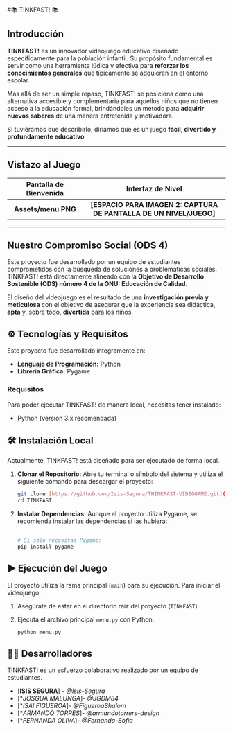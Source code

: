 #📚 TINKFAST! 📚

## Introducción

**TINKFAST!** es un innovador videojuego educativo diseñado específicamente para la población infantil. Su propósito fundamental es servir como una herramienta lúdica y efectiva para **reforzar los conocimientos generales** que típicamente se adquieren en el entorno escolar.

Más allá de ser un simple repaso, TINKFAST! se posiciona como una alternativa accesible y complementaria para aquellos niños que no tienen acceso a la educación formal, brindándoles un método para **adquirir nuevos saberes** de una manera entretenida y motivadora.

Si tuviéramos que describirlo, diríamos que es un juego **fácil, divertido y profundamente educativo**.

---

## Vistazo al Juego

| Pantalla de Bienvenida | Interfaz de Nivel |
| :---: | :---: |
| **Assets/menu.PNG** | **[ESPACIO PARA IMAGEN 2: CAPTURA DE PANTALLA DE UN NIVEL/JUEGO]** |

---

## Nuestro Compromiso Social (ODS 4)

Este proyecto fue desarrollado por un equipo de estudiantes comprometidos con la búsqueda de soluciones a problemáticas sociales. TINKFAST! está directamente alineado con la **Objetivo de Desarrollo Sostenible (ODS) número 4 de la ONU: Educación de Calidad**.

El diseño del videojuego es el resultado de una **investigación previa y meticulosa** con el objetivo de asegurar que la experiencia sea didáctica, **apta** y, sobre todo, **divertida** para los niños.

## ⚙️ Tecnologías y Requisitos

Este proyecto fue desarrollado íntegramente en:

* **Lenguaje de Programación:** Python
* **Librería Gráfica:** Pygame

### Requisitos

Para poder ejecutar TINKFAST! de manera local, necesitas tener instalado:

* Python (versión 3.x recomendada)

## 🛠️ Instalación Local

Actualmente, TINKFAST! está diseñado para ser ejecutado de forma local.

1.  **Clonar el Repositorio:**
    Abre tu terminal o símbolo del sistema y utiliza el siguiente comando para descargar el proyecto:
    ```bash
    git clone [https://github.com/Isis-Segura/THINKFAST-VIDEOGAME.git]([https://github.com/tu-usuario/tu-repositorio](https://github.com/Isis-Segura/THINKFAST-VIDEOGAME).git)
    cd TINKFAST
    ```

2.  **Instalar Dependencias:**
    Aunque el proyecto utiliza Pygame, se recomienda instalar las dependencias si las hubiera:
    ```bash
  
    # Si solo necesitas Pygame:
    pip install pygame
    ```

## ▶️ Ejecución del Juego

El proyecto utiliza la rama principal (`main`) para su ejecución. Para iniciar el videojuego:

1.  Asegúrate de estar en el directorio raíz del proyecto (`TINKFAST`).
2.  Ejecuta el archivo principal `menu.py` con Python:

    ```bash
    python menu.py
    ```

## 🧑‍💻 Desarrolladores

TINKFAST! es un esfuerzo colaborativo realizado por un equipo de estudiantes.

* [**ISIS SEGURA**] - *@Isis-Segura* 
* [**JOSGUA MALUNGA*]- *@JGDM84*
* [**ISAI FIGUEROA*]- *@FigueroaShalom*
* [**ARMANDO TORRES*]- *@armandotorrers-design*
* [**FERNANDA OLIVA*]- *@Fernanda-Sofia*

